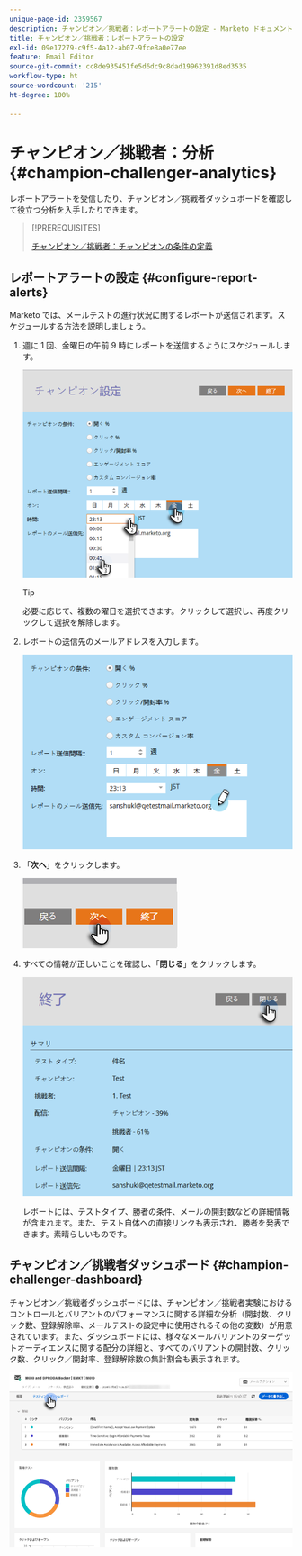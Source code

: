 ```yaml
---
unique-page-id: 2359567
description: チャンピオン／挑戦者：レポートアラートの設定 - Marketo ドキュメント - 製品ドキュメント
title: チャンピオン／挑戦者：レポートアラートの設定
exl-id: 09e17279-c9f5-4a12-ab07-9fce8a0e77ee
feature: Email Editor
source-git-commit: cc8de935451fe5d6dc9c8dad19962391d8ed3535
workflow-type: ht
source-wordcount: '215'
ht-degree: 100%

---
```


# チャンピオン／挑戦者：分析 {#champion-challenger-analytics}

レポートアラートを受信したり、チャンピオン／挑戦者ダッシュボードを確認して役立つ分析を入手したりできます。

>[!PREREQUISITES]
>
>[チャンピオン／挑戦者：チャンピオンの条件の定義](/help/marketo/product-docs/email-marketing/general/functions-in-the-editor/email-tests-champion-challenger/champion-challenger-define-champion-criteria.md)

## レポートアラートの設定 {#configure-report-alerts}

Marketo では、メールテストの進行状況に関するレポートが送信されます。スケジュールする方法を説明しましょう。

1. 週に 1 回、金曜日の午前 9 時にレポートを送信するようにスケジュールします。

   ![](assets/champion-challenger-analytics-1.png)

   >[!TIP]
   >
   >必要に応じて、複数の曜日を選択できます。クリックして選択し、再度クリックして選択を解除します。

1. レポートの送信先のメールアドレスを入力します。

   ![](assets/champion-challenger-analytics-2.png)

1. 「**次へ**」をクリックします。

   ![](assets/champion-challenger-analytics-3.png)

1. すべての情報が正しいことを確認し、「**閉じる**」をクリックします。

   ![](assets/champion-challenger-analytics-4.png)

   レポートには、テストタイプ、勝者の条件、メールの開封数などの詳細情報が含まれます。また、テスト自体への直接リンクも表示され、勝者を発表できます。素晴らしいものです。

## チャンピオン／挑戦者ダッシュボード {#champion-challenger-dashboard}

チャンピオン／挑戦者ダッシュボードには、チャンピオン／挑戦者実験におけるコントロールとバリアントのパフォーマンスに関する詳細な分析（開封数、クリック数、登録解除率、メールテストの設定中に使用されるその他の変数）が用意されています。また、ダッシュボードには、様々なメールバリアントのターゲットオーディエンスに関する配分の詳細と、すべてのバリアントの開封数、クリック数、クリック／開封率、登録解除数の集計割合も表示されます。

![](assets/champion-challenger-analytics-5.png)
